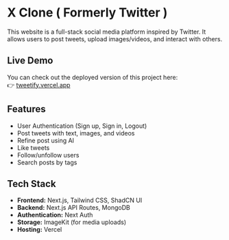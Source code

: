# X Clone ( Formerly Twitter )

This website is a full-stack social media platform inspired by Twitter. It allows users to post tweets, upload images/videos, and interact with others.

## Live Demo  
You can check out the deployed version of this project here:  
👉 [tweetify.vercel.app](https://twitterzone.vercel.app)


## Features
- User Authentication (Sign up, Sign in, Logout)
- Post tweets with text, images, and videos
- Refine post using AI
- Like tweets
- Follow/unfollow users
- Search posts by tags

## Tech Stack
- **Frontend:** Next.js, Tailwind CSS, ShadCN UI  
- **Backend:** Next.js API Routes, MongoDB  
- **Authentication:** Next Auth  
- **Storage:** ImageKit (for media uploads)  
- **Hosting:** Vercel  
